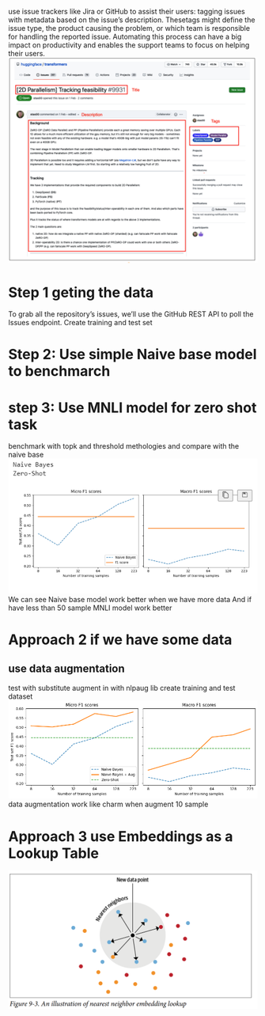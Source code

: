 use issue trackers like Jira or GitHub to
assist their users: tagging issues with metadata based on the issue’s description. 
Thesetags might define the issue type, the product causing the problem, or which team is
responsible for handling the reported issue. Automating this process can have a big
impact on productivity and enables the support teams to focus on helping their users.
![Alt text](image.png)
# Step 1 geting the data 
To grab all the repository’s issues, we’ll use the GitHub REST API to poll the Issues
endpoint.
Create training and test set  
# Step 2: Use simple Naive base model to benchmarch
# step 3: Use MNLI model for zero shot task 
benchmark with topk and threshold methologies and compare with the naive base
![Alt text](image-3.png)
We can see 
Naive base model work better when we have more data
And if have less than 50 sample MNLI model work better 

# Approach 2 if we have some data 
## use data augmentation
test with substitute augment in with nlpaug lib
create training and test dataset
![Alt text](image-4.png)
data augmentation work like charm when augment 10 sample 
# Approach 3 use Embeddings as a Lookup Table
![Alt text](image-5.png)